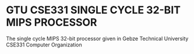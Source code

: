 # GTU CSE331 SINGLE CYCLE 32-BIT MIPS PROCESSOR
The single cycle MIPS 32-bit processor given in Gebze Technical University CSE331 Computer Organization

